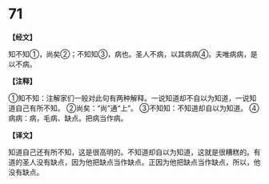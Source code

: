 # 71

**【经文】**

知不知①，尚矣②；不知知③，病也。圣人不病，以其病病④。夫唯病病，是以不病。

**【注释】**

①知不知：注解家们一般对此句有两种解释。一说知道却不自以为知道，一说知道自己有所不知。
②尚矣：“尚”通“上”。
③不知知：不知道却自以为知道。
④病病：病，毛病、缺点。把病当作病。

**【译文】**

知道自己还有所不知，这是很高明的。不知道却自以为知道，这就是很糟糕的。有道的圣人没有缺点，因为他把缺点当作缺点。正因为他把缺点当作缺点，所以，他没有缺点。
